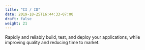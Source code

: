 ```yaml
---
title: "CI / CD"
date: 2019-10-25T16:44:33-07:00
draft: false
weight: 21
---
```


Rapidly and reliably build, test, and deploy your applications, while improving quality and reducing time to market.
